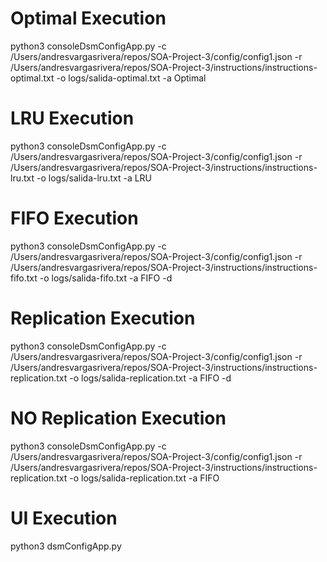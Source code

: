 # Optimal Execution
python3 consoleDsmConfigApp.py -c /Users/andresvargasrivera/repos/SOA-Project-3/config/config1.json -r /Users/andresvargasrivera/repos/SOA-Project-3/instructions/instructions-optimal.txt -o logs/salida-optimal.txt -a Optimal

# LRU Execution
python3 consoleDsmConfigApp.py -c /Users/andresvargasrivera/repos/SOA-Project-3/config/config1.json -r /Users/andresvargasrivera/repos/SOA-Project-3/instructions/instructions-lru.txt -o logs/salida-lru.txt -a LRU

# FIFO Execution
python3 consoleDsmConfigApp.py -c /Users/andresvargasrivera/repos/SOA-Project-3/config/config1.json -r /Users/andresvargasrivera/repos/SOA-Project-3/instructions/instructions-fifo.txt -o logs/salida-fifo.txt -a FIFO -d

# Replication Execution
python3 consoleDsmConfigApp.py -c /Users/andresvargasrivera/repos/SOA-Project-3/config/config1.json -r /Users/andresvargasrivera/repos/SOA-Project-3/instructions/instructions-replication.txt -o logs/salida-replication.txt -a FIFO -d

# NO Replication Execution
python3 consoleDsmConfigApp.py -c /Users/andresvargasrivera/repos/SOA-Project-3/config/config1.json -r /Users/andresvargasrivera/repos/SOA-Project-3/instructions/instructions-replication.txt -o logs/salida-replication.txt -a FIFO

# UI Execution
python3 dsmConfigApp.py